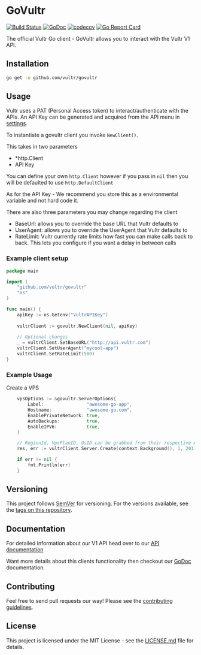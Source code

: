# GoVultr

[![Build Status](https://travis-ci.org/vultr/govultr.svg?branch=master)](https://travis-ci.org/vultr/govultr)
[![GoDoc](https://godoc.org/github.com/vultr/govultr?status.svg)](https://godoc.org/github.com/vultr/govultr)
[![codecov](https://codecov.io/gh/vultr/govultr/branch/master/graph/badge.svg?token=PDJXBc7Rci)](https://codecov.io/gh/vultr/govultr)
[![Go Report Card](https://goreportcard.com/badge/github.com/vultr/govultr)](https://goreportcard.com/report/github.com/vultr/govultr)

The official Vultr Go client - GoVultr allows you to interact with the Vultr V1 API.

## Installation
```sh 
go get -u github.com/vultr/govultr
```

## Usage

Vultr uses a PAT (Personal Access token) to interact/authenticate with the APIs. An API Key can be generated and acquired from the API menu in [settings](https://my.vultr.com/settings/#settingsapi).

To instantiate a govultr client you invoke `NewClient()`.
 
This takes in two parameters 
- *http.Client
- API Key  

You can define your own `http.Client` however if you pass in `nil` then you will be defaulted to use `http.DefaultClient`

As for the API Key - We recommend you store this as a environmental variable and not hard code it.


There are also three parameters you may change regarding the client
- BaseUrl: allows you to override the base URL that Vultr defaults to
- UserAgent: allows you to override the UserAgent that Vultr defaults to
- RateLimit: Vultr currently rate limits how fast you can make calls back to back. This lets you configure if you want a delay in between calls

### Example client setup 
```go
package main

import (
	"github.com/vultr/govultr"
	"os"
)

func main() {
	apiKey := os.Getenv("VultrAPIKey")
	
	vultrClient := govultr.NewClient(nil, apiKey)
	
	// Optional changes
	_ = vultrClient.SetBaseURL("http://api.vultr.com")
	vultrClient.SetUserAgent("mycool-app")
	vultrClient.SetRateLimit(500)
}
```

### Example Usage
Create a VPS
```go
	vpsOptions := &govultr.ServerOptions{
		Label:                "awesome-go-app",
		Hostname:             "awesome-go.com",
		EnablePrivateNetwork: true,
		AutoBackups:          true,
		EnableIPV6:           true,
	}

	// RegionId, VpsPlanID, OsID can be grabbed from their respective API calls
	res, err := vultrClient.Server.Create(context.Background(), 1, 201, 1, vpsOptions)

	if err != nil {
		fmt.Println(err)
	}
```


## Versioning
This project follows [SemVer](http://semver.org/) for versioning. For the versions available, see the [tags on this repository](https://github.com/vultr/govultr/tags).

## Documentation
For detailed information about our V1 API head over to our [API documentation](https://www.vultr.com/api/) 

Want more details about this clients functionality then checkout our [GoDoc](https://godoc.org/github.com/vultr/govultr) documentation.

## Contributing
Feel free to send pull requests our way! Please see the [contributing guidelines](CONTRIBUTING.md).

## License
This project is licensed under the MIT License - see the [LICENSE.md](LICENSE) file for details.